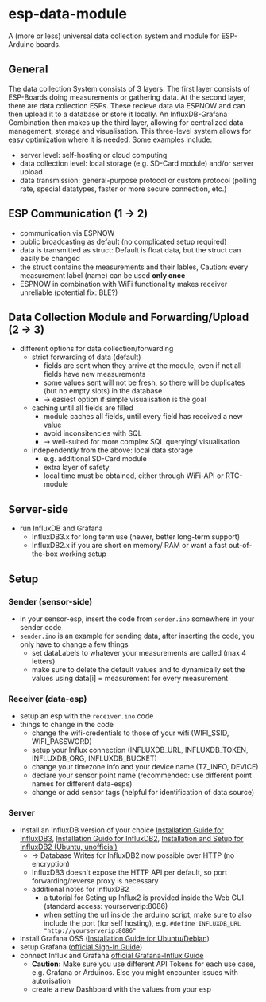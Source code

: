 # esp-data-module
A (more or less) universal data collection system and module for ESP-Arduino boards.


## General
The data collection System consists of 3 layers. The first layer consists of ESP-Boards doing measurements or gathering data. At the second layer, there are data collection ESPs. These recieve data via ESPNOW and can then upload it to a database or store it locally. An InfluxDB-Grafana Combination then makes up the third layer, allowing for centralized data management, storage and visualisation.
This three-level system allows for easy optimization where it is needed. Some examples include:
- server level: self-hosting or cloud computing
- data collection level: local storage (e.g. SD-Card module) and/or server upload
- data transmission: general-purpose protocol or custom protocol (polling rate, special datatypes, faster or more secure connection, etc.)


## ESP Communication (1 -> 2)
- communication via ESPNOW
- public broadcasting as default (no complicated setup required)
- data is transmitted as struct: Default is float data, but the struct can easily be changed
- the struct contains the measurements and their lables, Caution: every measurement label (name) can be used **only once**
- ESPNOW in combination with WiFi functionality makes receiver unreliable (potential fix: BLE?)

## Data Collection Module and Forwarding/Upload (2 -> 3)
- different options for data collection/forwarding
    - strict forwarding of data (default)
        - fields are sent when they arrive at the module, even if not all fields have new measurements
        - some values sent will not be fresh, so there will be duplicates (but no empty slots) in the database
        - -> easiest option if simple visualisation is the goal
    - caching until all fields are filled
        - module caches all fields, until every field has received a new value
        - avoid inconsitencies with SQL
        - -> well-suited for more complex SQL querying/ visualisation
    - independently from the above: local data storage
        - e.g. additional SD-Card module
        - extra layer of safety
        - local time must be obtained, either through WiFi-API or RTC-module
        

## Server-side
- run InfluxDB and Grafana
    - InfluxDB3.x for long term use (newer, better long-term support)
    - InfluxDB2.x if you are short on memory/ RAM or want a fast out-of-the-box working setup

## Setup
### Sender (sensor-side)
- in your sensor-esp, insert the code from `sender.ino` somewhere in your sender code
- `sender.ino` is an example for sending data, after inserting the code, you only have to change a few things
    - set dataLabels to whatever your measurements are called (max 4 letters)
    - make sure to delete the default values and to dynamically set the values using data[i] = measurement for every measurement

### Receiver (data-esp)
- setup an esp with the `receiver.ino` code
- things to change in the code
    - change the wifi-credentials to those of your wifi (WIFI_SSID, WIFI_PASSWORD)
    - setup your Influx connection (INFLUXDB_URL, INFLUXDB_TOKEN, INFLUXDB_ORG, INFLUXDB_BUCKET)
    - change your timezone info and your device name (TZ_INFO, DEVICE)
    - declare your sensor point name (recommended: use different point names for different data-esps)
    - change or add sensor tags (helpful for identification of data source)

### Server
- install an InfluxDB version of your choice [Installation Guide for InfluxDB3](https://docs.influxdata.com/influxdb3/core/install/), [Installation Guido for InfluxDB2](https://docs.influxdata.com/influxdb/v2/install/), [Installation and Setup for InfluxDB2 (Ubuntu, unofficial)](https://de.linux-console.net/?p=29544)
    - -> Database Writes for InfluxDB2 now possible over HTTP (no encryption)
    - InfluxDB3 doesn't expose the HTTP API per default, so port forwarding/reverse proxy is necessary
    - additional notes for InfluxDB2
        - a tutorial for Seting up Influx2 is provided inside the Web GUI (standard access: yourserverip:8086)
        - when setting the url inside the arduino script, make sure to also include the port (for self hosting), e.g. `#define INFLUXDB_URL "http://yourserverip:8086"`
- install Grafana OSS ([Installation Guide for Ubuntu/Debian](https://grafana.com/docs/grafana/latest/setup-grafana/installation/debian/))
- setup Grafana ([official Sign-In Guide](https://grafana.com/docs/grafana/latest/setup-grafana/sign-in-to-grafana/))
- connect Influx and Grafana [official Grafana-Influx Guide](https://grafana.com/docs/grafana/latest/getting-started/get-started-grafana-influxdb/)
    - **Caution:** Make sure you use different API Tokens for each use case, e.g. Grafana or Arduinos. Else you might encounter issues with autorisation
    - create a new Dashboard with the values from your esp
